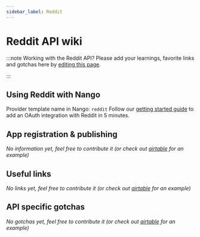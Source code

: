 ```yaml
---
sidebar_label: Reddit
---
```

# Reddit API wiki

:::note Working with the Reddit API?
Please add your learnings, favorite links and gotchas here by [editing this page](https://github.com/nangohq/nango/tree/master/docs/docs/providers/reddit.md).

:::

## Using Reddit with Nango
Provider template name in Nango: `reddit`
Follow our [getting started guide](../reference/guide.md) to add an OAuth integration with Reddit in 5 minutes.

## App registration & publishing
*No information yet, feel free to contribute it (or check out [airtable](airtable.md) for an example)*


## Useful links
*No links yet, feel free to contribute it (or check out [airtable](airtable.md) for an example)*

## API specific gotchas
*No gotchas yet, feel free to contribute it (or check out [airtable](airtable.md) for an example)*
